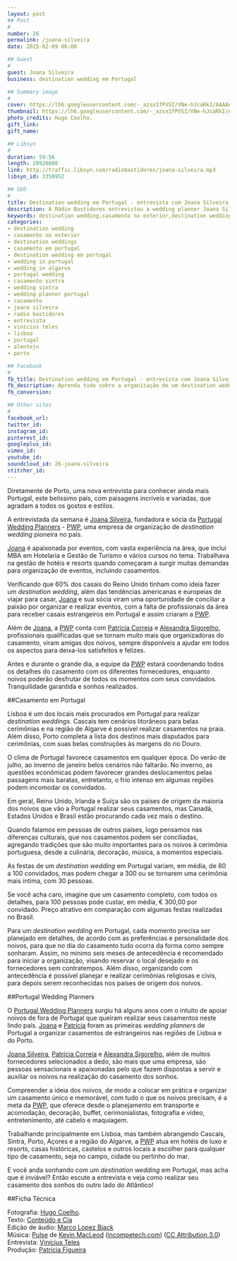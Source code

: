 ```yaml
---
layout: post
## Post
#
number: 26
permalink: /joana-silveira 
date: 2015-02-09 06:00

## Guest
#
guest: Joana Silveira
business: destination wedding em Portugal

## Summary image
#
cover: https://lh6.googleusercontent.com/-_azsx1fPVSI/VNe-hJcaRkI/AAAAAAAABXw/00CGQZ7Ko8g/s800/pwp.jpg
thumbnail: https://lh6.googleusercontent.com/-_azsx1fPVSI/VNe-hJcaRkI/AAAAAAAABXw/00CGQZ7Ko8g/s800/pwp.jpg
photo_credits: Hugo Coelho.
gift_link: 
gift_name: 

## Libsyn
#
duration: 59:56
length: 28926800
link: http://traffic.libsyn.com/radiobastidores/joana-silveira.mp3
libsyn_id: 3350952

## SEO
#
title: Destination wedding em Portugal - entrevista com Joana Silveira da Portugal Wedding Planners
description: A Rádio Bastidores entrevistou a wedding planner Joana Silveira que organiza destination weddings em Portugal.
keywords: destination wedding,casamento no exterior,destination weddings,casamento em portugal,destination wedding em portugal,wedding in portugal,wedding in algarve,portugal wedding,casamento sintra,wedding sintra,wedding planner portugal,casamento,joana silveira,radio bastidores,entrevista,vinícius teles,lisboa,portugal,alentejo,porto
categories:
- destination wedding
- casamento no exterior
- destination weddings
- casamento em portugal
- destination wedding em portugal
- wedding in portugal
- wedding in algarve
- portugal wedding
- casamento sintra
- wedding sintra
- wedding planner portugal
- casamento
- joana silveira
- radio bastidores
- entrevista
- vinícius teles
- lisboa
- portugal
- alentejo
- porto

## Facebook
#
fb_title: Destination wedding em Portugal - entrevista com Joana Silveira da Portugal Wedding Planners
fb_description: Aprenda tudo sobre a organização de um destination wedding em Portugal com a wedding planner Joana Silveira da Portugal Wedding Planners.
fb_conversion: 

## Other sites
#
facebook_url: 
twitter_id: 
instagram_id: 
pinterest_id: 
googleplus_id: 
vimeo_id: 
youtube_id: 
soundcloud_id: 26-joana-silveira
stitcher_id: 
---
```

Diretamente de Porto, uma nova entrevista para conhecer ainda mais Portugal, este belíssimo país, com paisagens incríveis e variadas, que agradam a todos os gostos e estilos.

A entrevistada da semana é [Joana Silveira][js], fundadora e sócia da [Portugal Wedding Planners][PWP] - [PWP][], uma empresa de organização de *destination wedding* pioneira no país.

[Joana][js] é apaixonada por eventos, com vasta experiência na área, que inclui MBA em Hotelaria e Gestão de Turismo e vários cursos no tema. Trabalhava na gestão de hotéis e resorts quando começaram a surgir muitas demandas para organização de eventos, incluindo casamentos. 

Verificando que 60% dos casais do Reino Unido tinham como ideia fazer um *destination wedding*, além das tendências americanas e europeias de viajar para casar, [Joana][js] e sua sócia viram uma oportunidade de conciliar a paixão por organizar e realizar eventos, com a falta de profissionais da área para receber casais estrangeiros em Portugal e assim criaram a [PWP][].

Além de [Joana][js], a [PWP][] conta com [Patrícia Correia][pc] e [Alexandra Sigorelho][as], profissionais qualificadas que se tornam muito mais que organizadoras do casamento, viram amigas dos noivos, sempre disponíveis a ajudar em todos os aspectos para deixa-los satisfeitos e felizes. 

Antes e durante o grande dia, a equipe da [PWP][] estará coordenando todos os detalhes do casamento com os diferentes fornecedores, enquanto noivos poderão desfrutar de todos os momentos com seus convidados. Tranquilidade garantida e sonhos realizados.

##Casamento em Portugal

Lisboa é um dos locais mais procurados em Portugal para realizar *destination weddings*. Cascais tem cenários litorâneos para belas cerimônias e na região de Algarve é possível realizar casamentos na praia. Além disso, Porto completa a lista dos destinos mais disputados para cerimônias, com suas belas construções às margens do rio Douro. 

O clima de Portugal favorece casamentos em qualquer época. Do verão de julho, ao inverno de janeiro belos cenários não faltarão. No inverno, as questões econômicas podem favorecer grandes deslocamentos pelas passagens mais baratas, entretanto, o frio intenso em algumas regiões podem incomodar os convidados.

Em geral, Reino Unido, Irlanda e Suíça são os países de origem da maioria dos noivos que vão a Portugal realizar seus casamentos, mas Canadá, Estados Unidos e Brasil estão procurando cada vez mais o destino.

Quando falamos em pessoas de outros países, logo pensamos nas diferenças culturais, que nos casamentos podem ser conciliadas, agregando tradições que são muito importantes para os noivos à cerimônia portuguesa, desde a culinária, decoração, música, a momentos especiais.

As festas de um *destination wedding* em Portugal variam, em média, de 80 a 100 convidados, mas podem chegar a 300 ou se tornarem uma cerimônia mais íntima, com 30 pessoas. 

Se você acha caro, imagine que um casamento completo, com todos os detalhes, para 100 pessoas pode custar, em média, € 300,00 por convidado. Preço atrativo em comparação com algumas festas realizadas no Brasil.

Para um *destination wedding* em Portugal, cada momento precisa ser planejado em detalhes, de acordo com as preferências e personalidade dos noivos, para que no dia do casamento tudo ocorra da forma como sempre sonharam. Assim, no mínimo seis meses de antecedência é recomendado para iniciar a organização, visando reservar o local desejado e os fornecedores sem contratempos. Além disso, organizando com antecedência é possível planejar e realizar cerimônias religiosas e civis, para depois serem reconhecidas nos países de origem dos noivos.

##Portugal Wedding Planners 

O [Portugal Wedding Planners][pwp] surgiu há alguns anos com o intuito de apoiar noivos de fora de Portugal que queiram realizar seus casamentos neste lindo país. [Joana][js] e [Patrícia][pc] foram as primeiras *wedding planners* de Portugal a organizar casamentos de estrangeiros nas regiões de Lisboa e do Porto. 

[Joana Silveira][js], [Patrícia Correia][pc] e [Alexandra Sigorelho][as], além de muitos fornecedores selecionados a dedo, são mais que uma empresa, são pessoas sensacionais e apaixonadas pelo que fazem dispostas a servir e auxiliar os noivos na realização do casamento dos sonhos.

Compreender a ideia dos noivos, de modo a colocar em prática e organizar um casamento único e memorável, com tudo o que os noivos precisam, é a meta da [PWP][], que oferece desde o planejamento em transporte e acomodação, decoração, buffet, cerimonialistas, fotografia e vídeo, entretenimento, até cabelo e maquiagem.

Trabalhando principalmente em Lisboa, mas também abrangendo Cascais, Sintra, Porto, Açores e a região do Algarve, a [PWP][] atua em hotéis de luxo e resorts, casas históricas, castelos e outros locais a escolher para qualquer tipo de casamento, seja no campo, cidade ou pertinho do mar.

E você anda sonhando com um *destination wedding* em Portugal, mas acha que é inviável? Então escute a entrevista e veja como realizar seu casamento dos sonhos do outro lado do Atlântico!

##Ficha Técnica

Fotografia: [Hugo Coelho][hc].  
Texto: [Conteúdo e Cia][cia]  
Edição de áudio: [Marco Lopez Bjack][m]  
Música: [Pulse][pm] de [Kevin MacLeod][pm] ([incompetech.com][pm]) ([CC Attribution 3.0][CCA])  
Entrevista: [Vinícius Teles][v]  
Produção: [Patricia Figueira][pf]

[m]: https://www.facebook.com/MarcoLopezOficial
[v]: http://www.viniciusteles.com.br
[cia]: http://conteudoecia.com.br
[pf]: http://www.patriciafigueira.com.br
[CCA]: http://creativecommons.org/licenses/by/3.0/
[pm]: http://incompetech.com/music/royalty-free/index.html?isrc=USUAN1100102


[PWP]: http://www.portugalweddingplanners.com/
[js]: http://www.portugalweddingplanners.com/index/index/page/joanasilveira
[pc]: http://www.portugalweddingplanners.com/index/index/page/patraiciacorreia
[as]: http://www.portugalweddingplanners.com/index/index/page/alexandrasigorelho
[hc]: http://hugocoelho.com/